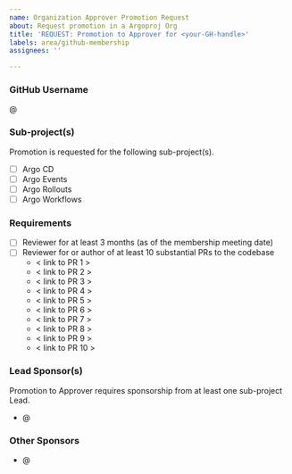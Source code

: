```yaml
---
name: Organization Approver Promotion Request
about: Request promotion in a Argoproj Org
title: 'REQUEST: Promotion to Approver for <your-GH-handle>'
labels: area/github-membership
assignees: ''

---
```


### GitHub Username

@<your-GH-handle>

### Sub-project(s)

Promotion is requested for the following sub-project(s). 

- [ ] Argo CD
- [ ] Argo Events
- [ ] Argo Rollouts
- [ ] Argo Workflows

### Requirements


- [ ] Reviewer for at least 3 months (as of the membership meeting date)
- [ ] Reviewer for or author of at least 10 substantial PRs to the codebase
   - < link to PR 1 >
   - < link to PR 2 >
   - < link to PR 3 >
   - < link to PR 4 >
   - < link to PR 5 >
   - < link to PR 6 >
   - < link to PR 7 >
   - < link to PR 8 >
   - < link to PR 9 >
   - < link to PR 10 >

### Lead Sponsor(s)

Promotion to Approver requires sponsorship from at least one sub-project Lead.

- @<sponsor-1>

### Other Sponsors

- @<sponsor-1>
